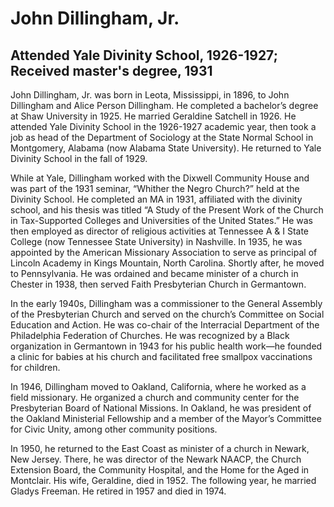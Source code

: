 # John Dillingham, Jr.
## Attended Yale Divinity School, 1926-1927; Received master's degree, 1931
John Dillingham, Jr. was born in Leota, Mississippi, in 1896, to John Dillingham and Alice Person Dillingham. He completed a bachelor’s degree at Shaw University in 1925. He married Geraldine Satchell in 1926. He attended Yale Divinity School in the 1926-1927 academic year, then took a job as head of the Department of Sociology at the State Normal School in Montgomery, Alabama (now Alabama State University). He returned to Yale Divinity School in the fall of 1929. 

While at Yale, Dillingham worked with the Dixwell Community House and was part of the 1931 seminar, “Whither the Negro Church?” held at the Divinity School. He completed an MA in 1931, affiliated with the divinity school, and his thesis was titled “A Study of the Present Work of the Church in Tax-Supported Colleges and Universities of the United States.” He was then employed as director of religious activities at Tennessee A & I State College (now Tennessee State University) in Nashville. In 1935, he was appointed by the American Missionary Association to serve as principal of Lincoln Academy in Kings Mountain, North Carolina. Shortly after, he moved to Pennsylvania. He was ordained and became minister of a church in Chester in 1938, then served Faith Presbyterian Church in Germantown. 

In the early 1940s, Dillingham was a commissioner to the General Assembly of the Presbyterian Church and served on the church’s Committee on Social Education and Action. He was co-chair of the Interracial Department of the Philadelphia Federation of Churches. He was recognized by a Black organization in Germantown in 1943 for his public health work—he founded a clinic for babies at his church and facilitated free smallpox vaccinations for children.

In 1946, Dillingham moved to Oakland, California, where he worked as a field missionary. He organized a church and community center for the Presbyterian Board of National Missions. In Oakland, he was president of the Oakland Ministerial Fellowship and a member of the Mayor’s Committee for Civic Unity, among other community positions.

In 1950, he returned to the East Coast as minister of a church in Newark, New Jersey. There, he was director of the Newark NAACP, the Church Extension Board, the Community Hospital, and the Home for the Aged in Montclair. His wife, Geraldine, died in 1952. The following year, he married Gladys Freeman. He retired in 1957 and died in 1974.
